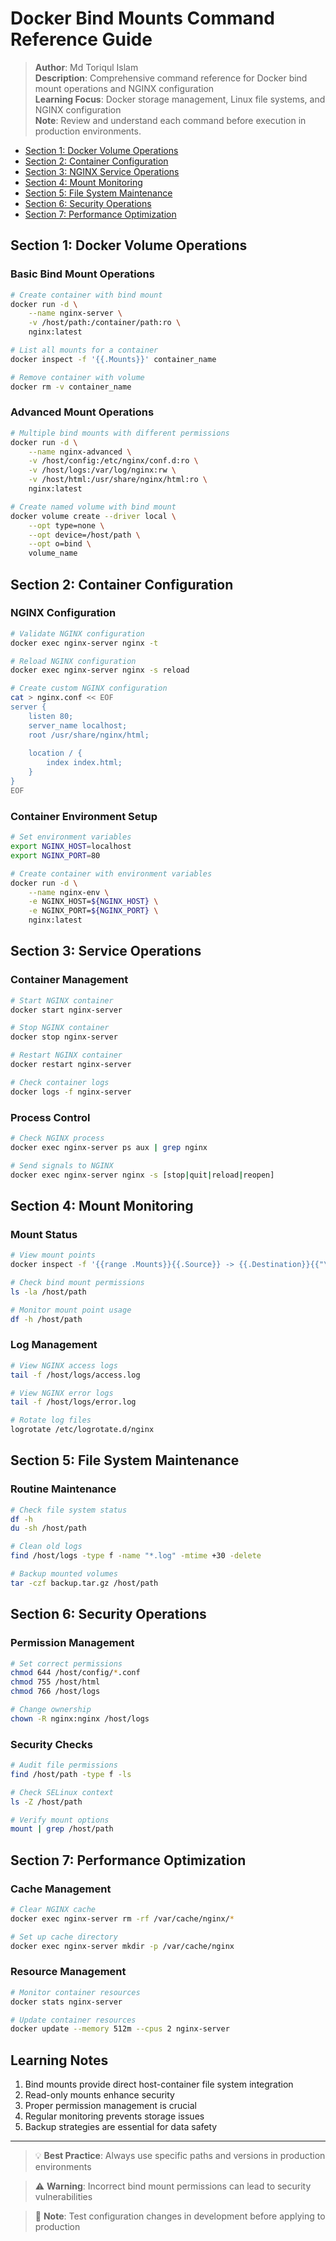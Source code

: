 # Docker Bind Mounts Command Reference Guide

> **Author**: Md Toriqul Islam  
> **Description**: Comprehensive command reference for Docker bind mount operations and NGINX configuration  
> **Learning Focus**: Docker storage management, Linux file systems, and NGINX configuration  
> **Note**: Review and understand each command before execution in production environments.

- [Section 1: Docker Volume Operations](#section-1-docker-volume-operations)
- [Section 2: Container Configuration](#section-2-container-configuration)
- [Section 3: NGINX Service Operations](#section-3-nginx-service-operations)
- [Section 4: Mount Monitoring](#section-4-mount-monitoring)
- [Section 5: File System Maintenance](#section-5-file-system-maintenance)
- [Section 6: Security Operations](#section-6-security-operations)
- [Section 7: Performance Optimization](#section-7-performance-optimization)

## Section 1: Docker Volume Operations

### Basic Bind Mount Operations
```bash
# Create container with bind mount
docker run -d \
    --name nginx-server \
    -v /host/path:/container/path:ro \
    nginx:latest

# List all mounts for a container
docker inspect -f '{{.Mounts}}' container_name

# Remove container with volume
docker rm -v container_name
```

### Advanced Mount Operations
```bash
# Multiple bind mounts with different permissions
docker run -d \
    --name nginx-advanced \
    -v /host/config:/etc/nginx/conf.d:ro \
    -v /host/logs:/var/log/nginx:rw \
    -v /host/html:/usr/share/nginx/html:ro \
    nginx:latest

# Create named volume with bind mount
docker volume create --driver local \
    --opt type=none \
    --opt device=/host/path \
    --opt o=bind \
    volume_name
```

## Section 2: Container Configuration

### NGINX Configuration
```bash
# Validate NGINX configuration
docker exec nginx-server nginx -t

# Reload NGINX configuration
docker exec nginx-server nginx -s reload

# Create custom NGINX configuration
cat > nginx.conf << EOF
server {
    listen 80;
    server_name localhost;
    root /usr/share/nginx/html;
    
    location / {
        index index.html;
    }
}
EOF
```

### Container Environment Setup
```bash
# Set environment variables
export NGINX_HOST=localhost
export NGINX_PORT=80

# Create container with environment variables
docker run -d \
    --name nginx-env \
    -e NGINX_HOST=${NGINX_HOST} \
    -e NGINX_PORT=${NGINX_PORT} \
    nginx:latest
```

## Section 3: Service Operations

### Container Management
```bash
# Start NGINX container
docker start nginx-server

# Stop NGINX container
docker stop nginx-server

# Restart NGINX container
docker restart nginx-server

# Check container logs
docker logs -f nginx-server
```

### Process Control
```bash
# Check NGINX process
docker exec nginx-server ps aux | grep nginx

# Send signals to NGINX
docker exec nginx-server nginx -s [stop|quit|reload|reopen]
```

## Section 4: Mount Monitoring

### Mount Status
```bash
# View mount points
docker inspect -f '{{range .Mounts}}{{.Source}} -> {{.Destination}}{{"\n"}}{{end}}' nginx-server

# Check bind mount permissions
ls -la /host/path

# Monitor mount point usage
df -h /host/path
```

### Log Management
```bash
# View NGINX access logs
tail -f /host/logs/access.log

# View NGINX error logs
tail -f /host/logs/error.log

# Rotate log files
logrotate /etc/logrotate.d/nginx
```

## Section 5: File System Maintenance

### Routine Maintenance
```bash
# Check file system status
df -h
du -sh /host/path

# Clean old logs
find /host/logs -type f -name "*.log" -mtime +30 -delete

# Backup mounted volumes
tar -czf backup.tar.gz /host/path
```

## Section 6: Security Operations

### Permission Management
```bash
# Set correct permissions
chmod 644 /host/config/*.conf
chmod 755 /host/html
chmod 766 /host/logs

# Change ownership
chown -R nginx:nginx /host/logs
```

### Security Checks
```bash
# Audit file permissions
find /host/path -type f -ls

# Check SELinux context
ls -Z /host/path

# Verify mount options
mount | grep /host/path
```

## Section 7: Performance Optimization

### Cache Management
```bash
# Clear NGINX cache
docker exec nginx-server rm -rf /var/cache/nginx/*

# Set up cache directory
docker exec nginx-server mkdir -p /var/cache/nginx
```

### Resource Management
```bash
# Monitor container resources
docker stats nginx-server

# Update container resources
docker update --memory 512m --cpus 2 nginx-server
```

## Learning Notes

1. Bind mounts provide direct host-container file system integration
2. Read-only mounts enhance security
3. Proper permission management is crucial
4. Regular monitoring prevents storage issues
5. Backup strategies are essential for data safety

---

> 💡 **Best Practice**: Always use specific paths and versions in production environments

> ⚠️ **Warning**: Incorrect bind mount permissions can lead to security vulnerabilities

> 📝 **Note**: Test configuration changes in development before applying to production

